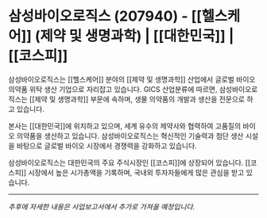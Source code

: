 # 삼성바이오로직스 (207940) - [[헬스케어]] (제약 및 생명과학) | [[대한민국]] | [[코스피]]

삼성바이오로직스는 [[헬스케어]] 분야의 [[제약 및 생명과학]] 산업에서 글로벌 바이오의약품 위탁 생산 기업으로 자리잡고 있습니다. GICS 산업분류에 따르면, 삼성바이오로직스는 [[제약 및 생명과학]] 부문에 속하며, 생물 의약품의 개발과 생산을 전문으로 하고 있습니다.

본사는 [[대한민국]]에 위치하고 있으며, 세계 유수의 제약사와 협력하여 고품질의 바이오 의약품을 생산하고 있습니다. 삼성바이오로직스는 혁신적인 기술력과 첨단 생산 시설을 바탕으로 글로벌 바이오 시장에서 경쟁력을 강화하고 있습니다.

삼성바이오로직스는 대한민국의 주요 주식시장인 [[코스피]]에 상장되어 있습니다. [[코스피]] 시장에서 높은 시가총액을 기록하며, 국내외 투자자들에게 많은 관심을 받고 있습니다.

---

*추후에 자세한 내용은 사업보고서에서 추가로 가져올 예정입니다.*